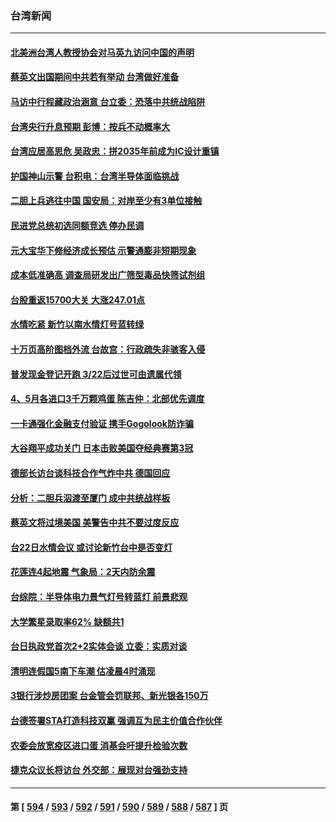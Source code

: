 ### 台湾新闻
---
#### [北美洲台湾人教授协会对马英九访问中国的声明](../../pages/ncid1349361/n13956010.md) 
#### [蔡英文出国期间中共若有举动 台湾做好准备](../../pages/ncid1349361/n13955917.md) 
#### [马访中行程藏政治涵意 台立委：恐落中共统战陷阱](../../pages/ncid1349361/n13955965.md) 
#### [台湾央行升息预期 彭博：按兵不动概率大](../../pages/ncid1349361/n13955989.md) 
#### [台湾应居高思危 吴政忠：拼2035年前成为IC设计重镇](../../pages/ncid1349361/n13955974.md) 
#### [护国神山示警 台积电：台湾半导体面临挑战](../../pages/ncid1349361/n13955964.md) 
#### [二胆上兵逃往中国 国安局：对岸至少有3单位接触](../../pages/ncid1349361/n13955972.md) 
#### [民进党总统初选同额竞选 停办民调](../../pages/ncid1349361/n13955979.md) 
#### [元大宝华下修经济成长预估 示警通膨非短期现象](../../pages/ncid1349361/n13955970.md) 
#### [成本低准确高 调查局研发出广筛型毒品快筛试剂组](../../pages/ncid1349361/n13955969.md) 
#### [台股重返15700大关 大涨247.01点](../../pages/ncid1349361/n13955967.md) 
#### [水情吃紧 新竹以南水情灯号蓝转绿](../../pages/ncid1349361/n13955938.md) 
#### [十万页高阶图档外流 台故宫：行政疏失非骇客入侵](../../pages/ncid1349361/n13955905.md) 
#### [普发现金登记开跑 3/22后过世可由遗属代领](../../pages/ncid1349361/n13955926.md) 
#### [4、5月各进口3千万颗鸡蛋 陈吉仲：北部优先调度](../../pages/ncid1349361/n13955895.md) 
#### [一卡通强化金融支付验证 携手Gogolook防诈骗](../../pages/ncid1349361/n13955837.md) 
#### [大谷翔平成功关门 日本击败美国夺经典赛第3冠](../../pages/ncid1349361/n13952355.md) 
#### [德部长访台谈科技合作气炸中共 德国回应](../../pages/ncid1349361/n13955412.md) 
#### [分析：二胆兵泅渡至厦门 成中共统战样板](../../pages/ncid1349361/n13955312.md) 
#### [蔡英文将过境美国 美警告中共不要过度反应](../../pages/ncid1349361/n13955292.md) 
#### [台22日水情会议 或讨论新竹台中是否变灯](../../pages/ncid1349361/n13955230.md) 
#### [花莲连4起地震 气象局：2天内防余震](../../pages/ncid1349361/n13955237.md) 
#### [台综院：半导体电力景气灯号转蓝灯 前景悲观](../../pages/ncid1349361/n13955234.md) 
#### [大学繁星录取率62% 缺额共1](../../pages/ncid1349361/n13955239.md) 
#### [台日执政党首次2+2实体会谈 立委：实质对谈](../../pages/ncid1349361/n13955276.md) 
#### [清明连假国5南下车潮 估凌晨4时涌现](../../pages/ncid1349361/n13955274.md) 
#### [3银行涉炒房团案 台金管会罚联邦、新光银各150万](../../pages/ncid1349361/n13955269.md) 
#### [台德签署STA打造科技双赢 强调互为民主价值合作伙伴](../../pages/ncid1349361/n13955242.md) 
#### [农委会放宽疫区进口蛋 消基会吁提升检验次数](../../pages/ncid1349361/n13955270.md) 
#### [捷克众议长将访台 外交部：展现对台强劲支持](../../pages/ncid1349361/n13955241.md) 

---
#### 第 [ [594](./594.md) / [593](./593.md) / [592](./592.md) / [591](./591.md) / [590](./590.md) / [589](./589.md) / [588](./588.md) / [587](./587.md) ] 页
